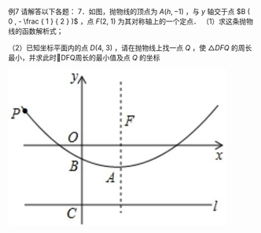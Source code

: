 例7 请解答以下各题： 7．如图，抛物线的顶点为 $A ( h , - 1 )$ ，与 $y$ 轴交于点 $B ( 0 , - \frac { 1 } { 2 } )$ ，点 $F ( 2 , \ 1 )$ 为其对称轴上的一个定点．
（1）求这条抛物线的函数解析式；

（2）已知坐标平面内的点 $D ( 4 , ~ 3 )$ ，请在抛物线上找一点 $Q$ ，使 $\triangle D F Q$ 的周长最小，并求此时DFQ周长的最小值及点 $Q$ 的坐标

![](<../../qs_image_DB/专题3-5__二次函数压轴：焦点与准线，动点面积，含参二次函数（解析版）/3a39ce225ee2012892ea87e7bcd6a4b007b7609a6170339387ec11b730807b57.jpg>)
